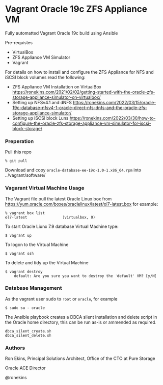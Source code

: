 # Vagrant Oracle 19c ZFS Appliance VM
Fully automatted Vagrant Oracle 19c build using Ansible

Pre-requistes
- VirtualBox
- ZFS Appliance VM Simulator
- Vagrant

For details on how to install and configure the ZFS Appliance for NFS and iSCSI block volumes read the following:
- ZFS Appliance VM Installation on VirtualBox https://ronekins.com/2021/02/02/getting-started-with-the-oracle-zfs-storage-appliance-simulator-on-virtualbox/ 
- Setting up NFSv4.1 and dNFS https://ronekins.com/2022/03/15/oracle-19c-database-nfsv4-1-oracle-direct-nfs-dnfs-and-the-oracle-zfs-storage-appliance-simulator/
- Setting up iSCSI block Luns https://ronekins.com/2022/03/30/how-to-configure-the-oracle-zfs-storage-appliance-vm-simulator-for-iscsi-block-storage/ 

### Preperation
Pull this repo
```
% git pull
```
Download and copy `oracle-database-ee-19c-1.0-1.x86_64.rpm` into ../vagrant/software/

### Vagarant Virtual Machine Usage
The Vagrant file pull the latest Oracle Linux box from https://yum.oracle.com/boxes/oraclelinux/latest/ol7-latest.box for example:
```
% vagrant box list
ol7-latest                (virtualbox, 0)
```
To start Oracle Liunx 7.9 database Virtual Machine type:
```
$ vagrant up
```
To logon to the Virtual Machine
```
$ vagrant ssh
```
To delete and tidy up the Virtual Machine
```
$ vagrant destroy
    default: Are you sure you want to destroy the 'default' VM? [y/N] 
```
### Database Management
As the vagrant user sudo to `root` or `oracle`, for example
```
$ sudo su - oracle
```
The Ansible playbook creates a DBCA silent installation and delete script in the Oracle home directory, this can be run as-is or ammended as required.
```
dbca_silent_create.sh
dbca_silent_delete.sh
```
### Authors
Ron Ekins, Principal Solutions Architect, Office of the CTO at Pure Storage

Oracle ACE Director

@ronekins
